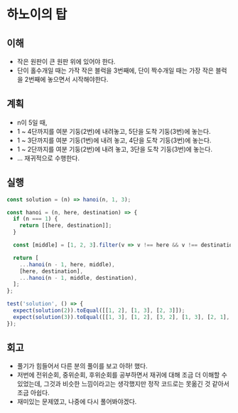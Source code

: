 # 하노이의 탑

## 이해

- 작은 원판이 큰 원판 위에 있어야 한다.
- 단이 홀수개일 때는 가작 작은 블럭을 3번째에, 단이 짝수개일 때는 가장 작은 블럭을 2번째에 놓으면서 시작해야한다.

## 계획

- n이 5일 때, 
- 1 ~ 4단까지를 여분 기둥(2번)에 내려놓고, 5단을 도착 기둥(3번)에 놓는다.
- 1 ~ 3단까지를 여분 기둥(1번)에 내려 놓고, 4단을 도착 기둥(3번)에 놓는다.
- 1 ~ 2단까지를 여분 기둥(2번)에 내려 놓고, 3단을 도착 기둥(3번)에 놓는다.
- ... 재귀적으로 수행한다.

## 실행

```js
const solution = (n) => hanoi(n, 1, 3);

const hanoi = (n, here, destination) => {
  if (n === 1) {
    return [[here, destination]];
  }

  const [middle] = [1, 2, 3].filter(v => v !== here && v !== destination);

  return [
    ...hanoi(n - 1, here, middle),
    [here, destination],
    ...hanoi(n - 1, middle, destination),
  ];
};

test('solution', () => {
  expect(solution(2)).toEqual([[1, 2], [1, 3], [2, 3]]);
  expect(solution(3)).toEqual([[1, 3], [1, 2], [3, 2], [1, 3], [2, 1], [2, 3], [1, 3]]);
});
```

## 회고

- 풀기가 힘들어서 다른 분의 풀이를 보고 아하! 했다.
- 저번에 전위순회, 중위순회, 후위순회를 공부하면서 재귀에 대해 조금 더 이해할 수 있었는데, 그것과 비슷한 느낌이라고는 생각했지만 정작 코드로는 못옮긴 것 같아서 조금 아쉽다.
- 재미있는 문제였고, 나중에 다시 풀어봐야겠다.
